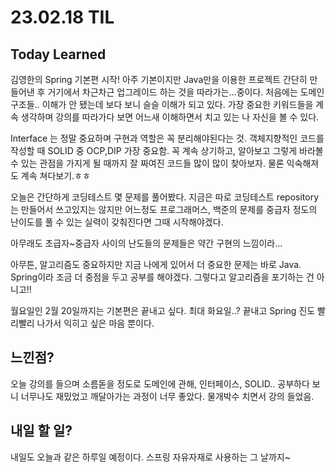 # 23.02.18 TIL
## Today Learned

김영한의 Spring 기본편 시작! 아주 기본이지만 Java만을 이용한 프로젝트 간단히 만들어낸 후 
거기에서 차근차근 업그레이드 하는 것을 따라가는...중이다. 처음에는 도메인 구조들.. 이해가 안 됐는데
보다 보니 슬슬 이해가 되고 있다. 가장 중요한 키워드들을 계속 생각하며 강의를 따라가다 보면
어느새 이해하면서 치고 있는 나 자신을 볼 수 있다.

Interface 는 정말 중요하며 구현과 역할은 꼭 분리해야된다는 것. 객체지향적인 코드를 작성할 때
SOLID 중 OCP,DIP 가장 중요함. 꼭 계속 상기하고, 알아보고 그렇게 바라볼 수 있는 관점을 가지게 될 때까지 잘 짜여진 코드들
많이 많이 찾아보자. 물론 익숙해져도 계속 쳐다보기.ㅎㅎ

오늘은 간단하게 코딩테스트 몇 문제를 풀어봤다. 지금은 따로 코딩테스트 repository는 만들어서 쓰고있지는 않지만
어느정도 프로그래머스, 백준의 문제를 중급자 정도의 난이도를 풀 수 있는 실력이 갖춰진다면 그때 시작해야겠다.

아무래도 초급자~중급자 사이의 난도들의 문제들은 약간 구현의 느낌이라...

아무튼, 알고리즘도 중요하지만 지금 나에게 있어서 더 중요한 문제는 바로 Java. Spring이라 조금 더 중점을 두고
공부를 해야겠다. 그렇다고 알고리즘을 포기하는 건 아니고!!

월요일인 2월 20일까지는 기본편은 끝내고 싶다. 최대 화요일..? 끝내고 Spring 진도 빨리빨리 나가서 익히고 싶은 마음 뿐이다.

## 느낀점?

오늘 강의를 들으며 소름돋을 정도로 도메인에 관해, 인터페이스, SOLID.. 공부하다 보니 너무나도 재밌었고 깨달아가는 과정이 너무 좋았다.
물개박수 치면서 강의 들었음.

## 내일 할 일?

내일도 오늘과 같은 하루일 예정이다. 스프링 자유자재로 사용하는 그 날까지~

